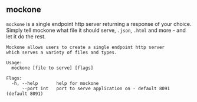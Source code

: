 ## mockone

`mockone` is a single endpoint http server returning a response of your choice. Simply tell mockone what file it should serve, `.json`, `.html` and more - and let it do the rest.



```$xslt
Mockone allows users to create a single endpoint http server
which serves a variety of files and types.

Usage:
  mockone [file to serve] [flags]

Flags:
  -h, --help       help for mockone
      --port int   port to serve application on - default 8091 (default 8091)

```

